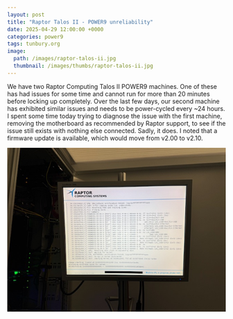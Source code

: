 ```yaml
---
layout: post
title: "Raptor Talos II - POWER9 unreliability"
date: 2025-04-29 12:00:00 +0000
categories: power9
tags: tunbury.org
image:
  path: /images/raptor-talos-ii.jpg
  thumbnail: /images/thumbs/raptor-talos-ii.jpg
---
```


We have two Raptor Computing Talos II POWER9 machines. One of these has had issues for some time and cannot run for more than 20 minutes before locking up completely. Over the last few days, our second machine has exhibited similar issues and needs to be power-cycled every ~24 hours. I spent some time today trying to diagnose the issue with the first machine, removing the motherboard as recommended by Raptor support, to see if the issue still exists with nothing else connected. Sadly, it does. I noted that a firmware update is available, which would move from v2.00 to v2.10.

![](/images/raptor-computing.jpeg)
